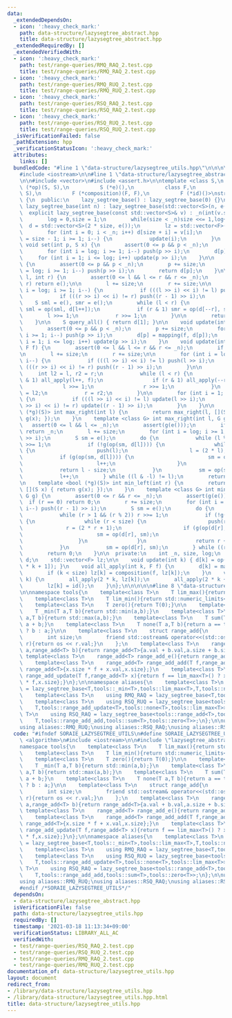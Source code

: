 ```yaml
---
data:
  _extendedDependsOn:
  - icon: ':heavy_check_mark:'
    path: data-structure/lazysegtree_abstract.hpp
    title: data-structure/lazysegtree_abstract.hpp
  _extendedRequiredBy: []
  _extendedVerifiedWith:
  - icon: ':heavy_check_mark:'
    path: test/range-queries/RMQ_RAQ_2.test.cpp
    title: test/range-queries/RMQ_RAQ_2.test.cpp
  - icon: ':heavy_check_mark:'
    path: test/range-queries/RMQ_RUQ_2.test.cpp
    title: test/range-queries/RMQ_RUQ_2.test.cpp
  - icon: ':heavy_check_mark:'
    path: test/range-queries/RSQ_RAQ_2.test.cpp
    title: test/range-queries/RSQ_RAQ_2.test.cpp
  - icon: ':heavy_check_mark:'
    path: test/range-queries/RSQ_RUQ_2.test.cpp
    title: test/range-queries/RSQ_RUQ_2.test.cpp
  _isVerificationFailed: false
  _pathExtension: hpp
  _verificationStatusIcon: ':heavy_check_mark:'
  attributes:
    links: []
  bundledCode: "#line 1 \"data-structure/lazysegtree_utils.hpp\"\n\n\n\n#include <algorithm>\n\
    #include <iostream>\n\n#line 1 \"data-structure/lazysegtree_abstract.hpp\"\n\n\
    \n\n#include <vector>\n#include <assert.h>\n\ntemplate <class S,\n          S\
    \ (*op)(S, S),\n          S (*e)(),\n          class F,\n          S (*mapping)(F,\
    \ S),\n          F (*composition)(F, F),\n          F (*id)()>\nstruct lazy_segtree_base\
    \ {\n  public:\n    lazy_segtree_base() : lazy_segtree_base(0) {}\n    explicit\
    \ lazy_segtree_base(int n) : lazy_segtree_base(std::vector<S>(n, e())) {}\n  \
    \  explicit lazy_segtree_base(const std::vector<S>& v) : _n(int(v.size())) {\n\
    \        log = 0,size = 1;\n        while(size < _n)size <<= 1,log++;\n      \
    \  d = std::vector<S>(2 * size, e());\n        lz = std::vector<F>(size, id());\n\
    \        for (int i = 0; i < _n; i++) d[size + i] = v[i];\n        for (int i\
    \ = size - 1; i >= 1; i--) {\n            update(i);\n        }\n    }\n\n   \
    \ void set(int p, S x) {\n        assert(0 <= p && p < _n);\n        p += size;\n\
    \        for (int i = log; i >= 1; i--) push(p >> i);\n        d[p] = x;\n   \
    \     for (int i = 1; i <= log; i++) update(p >> i);\n    }\n\n    S get(int p)\
    \ {\n        assert(0 <= p && p < _n);\n        p += size;\n        for (int i\
    \ = log; i >= 1; i--) push(p >> i);\n        return d[p];\n    }\n\n    S query(int\
    \ l, int r) {\n        assert(0 <= l && l <= r && r <= _n);\n        if (l ==\
    \ r) return e();\n\n        l += size;\n        r += size;\n\n        for (int\
    \ i = log; i >= 1; i--) {\n            if (((l >> i) << i) != l) push(l >> i);\n\
    \            if (((r >> i) << i) != r) push((r - 1) >> i);\n        }\n\n    \
    \    S sml = e(), smr = e();\n        while (l < r) {\n            if (l & 1)\
    \ sml = op(sml, d[l++]);\n            if (r & 1) smr = op(d[--r], smr);\n    \
    \        l >>= 1;\n            r >>= 1;\n        }\n\n        return op(sml, smr);\n\
    \    }\n\n    S query_all() { return d[1]; }\n\n    void update(int p, F f) {\n\
    \        assert(0 <= p && p < _n);\n        p += size;\n        for (int i = log;\
    \ i >= 1; i--) push(p >> i);\n        d[p] = mapping(f, d[p]);\n        for (int\
    \ i = 1; i <= log; i++) update(p >> i);\n    }\n    void update(int l, int r,\
    \ F f) {\n        assert(0 <= l && l <= r && r <= _n);\n        if (l == r) return;\n\
    \n        l += size;\n        r += size;\n\n        for (int i = log; i >= 1;\
    \ i--) {\n            if (((l >> i) << i) != l) push(l >> i);\n            if\
    \ (((r >> i) << i) != r) push((r - 1) >> i);\n        }\n\n        {\n       \
    \     int l2 = l, r2 = r;\n            while (l < r) {\n                if (l\
    \ & 1) all_apply(l++, f);\n                if (r & 1) all_apply(--r, f);\n   \
    \             l >>= 1;\n                r >>= 1;\n            }\n            l\
    \ = l2;\n            r = r2;\n        }\n\n        for (int i = 1; i <= log; i++)\
    \ {\n            if (((l >> i) << i) != l) update(l >> i);\n            if (((r\
    \ >> i) << i) != r) update((r - 1) >> i);\n        }\n    }\n\n    template <bool\
    \ (*g)(S)> int max_right(int l) {\n        return max_right(l, [](S x) { return\
    \ g(x); });\n    }\n    template <class G> int max_right(int l, G g) {\n     \
    \   assert(0 <= l && l <= _n);\n        assert(g(e()));\n        if (l == _n)\
    \ return _n;\n        l += size;\n        for (int i = log; i >= 1; i--) push(l\
    \ >> i);\n        S sm = e();\n        do {\n            while (l % 2 == 0) l\
    \ >>= 1;\n            if (!g(op(sm, d[l]))) {\n                while (l < size)\
    \ {\n                    push(l);\n                    l = (2 * l);\n        \
    \            if (g(op(sm, d[l]))) {\n                        sm = op(sm, d[l]);\n\
    \                        l++;\n                    }\n                }\n    \
    \            return l - size;\n            }\n            sm = op(sm, d[l]);\n\
    \            l++;\n        } while ((l & -l) != l);\n        return _n;\n    }\n\
    \n    template <bool (*g)(S)> int min_left(int r) {\n        return min_left(r,\
    \ [](S x) { return g(x); });\n    }\n    template <class G> int min_left(int r,\
    \ G g) {\n        assert(0 <= r && r <= _n);\n        assert(g(e()));\n      \
    \  if (r == 0) return 0;\n        r += size;\n        for (int i = log; i >= 1;\
    \ i--) push((r - 1) >> i);\n        S sm = e();\n        do {\n            r--;\n\
    \            while (r > 1 && (r % 2)) r >>= 1;\n            if (!g(op(d[r], sm)))\
    \ {\n                while (r < size) {\n                    push(r);\n      \
    \              r = (2 * r + 1);\n                    if (g(op(d[r], sm))) {\n\
    \                        sm = op(d[r], sm);\n                        r--;\n  \
    \                  }\n                }\n                return r + 1 - size;\n\
    \            }\n            sm = op(d[r], sm);\n        } while ((r & -r) != r);\n\
    \        return 0;\n    }\n\n  private:\n    int _n, size, log;\n    std::vector<S>\
    \ d;\n    std::vector<F> lz;\n\n    void update(int k) { d[k] = op(d[2 * k], d[2\
    \ * k + 1]); }\n    void all_apply(int k, F f) {\n        d[k] = mapping(f, d[k]);\n\
    \        if (k < size) lz[k] = composition(f, lz[k]);\n    }\n    void push(int\
    \ k) {\n        all_apply(2 * k, lz[k]);\n        all_apply(2 * k + 1, lz[k]);\n\
    \        lz[k] = id();\n    }\n};\n\n\n\n\n#line 8 \"data-structure/lazysegtree_utils.hpp\"\
    \n\nnamespace tools{\n    template<class T>\n    T lim_max(){return std::numeric_limits<T>::max();}\n\
    \    template<class T>\n    T lim_min(){return std::numeric_limits<T>::min();}\n\
    \    template<class T>\n    T zero(){return T(0);}\n\n    template<class T>\n\
    \    T _min(T a,T b){return std::min(a,b);}\n    template<class T>\n    T _max(T\
    \ a,T b){return std::max(a,b);}\n    template<class T>\n    T sum(T a,T b){return\
    \ a + b;}\n    template<class T>\n    T none(T a,T b){return a == tools::lim_max<T>()\
    \ ? b : a;}\n\n    template<class T>\n    struct range_add{\n        T val;\n\
    \        int size;\n        friend std::ostream& operator<<(std::ostream& os,range_add\
    \ r){return os << r.val;}\n    };\n    template<class T>\n    range_add<T> range_add_sum(range_add<T>\
    \ a,range_add<T> b){return range_add<T>{a.val + b.val,a.size + b.size};}\n   \
    \ template<class T>\n    range_add<T> range_add_e(){return range_add<T>{T(0),1};}\n\
    \    template<class T>\n    range_add<T> range_add_add(T f,range_add<T> x){return\
    \ range_add<T>{x.size * f + x.val,x.size};}\n    template<class T>\n    range_add<T>\
    \ range_add_update(T f,range_add<T> x){return f == lim_max<T>() ? x : range_add<T>{x.size\
    \ * f,x.size};}\n};\n\nnamespace aliases{\n    template<class T>\n    using RMQ_RUQ\
    \ = lazy_segtree_base<T,tools::_min<T>,tools::lim_max<T>,T,tools::none<T>,tools::none<T>,tools::lim_max<T>>;\n\
    \    template<class T>\n    using RMQ_RAQ = lazy_segtree_base<T,tools::_min<T>,tools::lim_max<T>,T,tools::sum<T>,tools::sum<T>,tools::zero<T>>;\n\
    \    template<class T>\n    using RSQ_RUQ = lazy_segtree_base<tools::range_add<T>,tools::range_add_sum<T>,tools::range_add_e<T>,\n\
    \    T,tools::range_add_update<T>,tools::none<T>,tools::lim_max<T>>;\n    template<class\
    \ T>\n    using RSQ_RAQ = lazy_segtree_base<tools::range_add<T>,tools::range_add_sum<T>,tools::range_add_e<T>,\n\
    \    T,tools::range_add_add,tools::sum<T>,tools::zero<T>>;\n};\n\nusing aliases::RMQ_RAQ;\n\
    using aliases::RMQ_RUQ;\nusing aliases::RSQ_RAQ;\nusing aliases::RSQ_RUQ;\n\n\n"
  code: "#ifndef SORAIE_LAZYSEGTREE_UTILS\n#define SORAIE_LAZYSEGTREE_UTILS\n\n#include\
    \ <algorithm>\n#include <iostream>\n\n#include \"lazysegtree_abstract.hpp\"\n\n\
    namespace tools{\n    template<class T>\n    T lim_max(){return std::numeric_limits<T>::max();}\n\
    \    template<class T>\n    T lim_min(){return std::numeric_limits<T>::min();}\n\
    \    template<class T>\n    T zero(){return T(0);}\n\n    template<class T>\n\
    \    T _min(T a,T b){return std::min(a,b);}\n    template<class T>\n    T _max(T\
    \ a,T b){return std::max(a,b);}\n    template<class T>\n    T sum(T a,T b){return\
    \ a + b;}\n    template<class T>\n    T none(T a,T b){return a == tools::lim_max<T>()\
    \ ? b : a;}\n\n    template<class T>\n    struct range_add{\n        T val;\n\
    \        int size;\n        friend std::ostream& operator<<(std::ostream& os,range_add\
    \ r){return os << r.val;}\n    };\n    template<class T>\n    range_add<T> range_add_sum(range_add<T>\
    \ a,range_add<T> b){return range_add<T>{a.val + b.val,a.size + b.size};}\n   \
    \ template<class T>\n    range_add<T> range_add_e(){return range_add<T>{T(0),1};}\n\
    \    template<class T>\n    range_add<T> range_add_add(T f,range_add<T> x){return\
    \ range_add<T>{x.size * f + x.val,x.size};}\n    template<class T>\n    range_add<T>\
    \ range_add_update(T f,range_add<T> x){return f == lim_max<T>() ? x : range_add<T>{x.size\
    \ * f,x.size};}\n};\n\nnamespace aliases{\n    template<class T>\n    using RMQ_RUQ\
    \ = lazy_segtree_base<T,tools::_min<T>,tools::lim_max<T>,T,tools::none<T>,tools::none<T>,tools::lim_max<T>>;\n\
    \    template<class T>\n    using RMQ_RAQ = lazy_segtree_base<T,tools::_min<T>,tools::lim_max<T>,T,tools::sum<T>,tools::sum<T>,tools::zero<T>>;\n\
    \    template<class T>\n    using RSQ_RUQ = lazy_segtree_base<tools::range_add<T>,tools::range_add_sum<T>,tools::range_add_e<T>,\n\
    \    T,tools::range_add_update<T>,tools::none<T>,tools::lim_max<T>>;\n    template<class\
    \ T>\n    using RSQ_RAQ = lazy_segtree_base<tools::range_add<T>,tools::range_add_sum<T>,tools::range_add_e<T>,\n\
    \    T,tools::range_add_add,tools::sum<T>,tools::zero<T>>;\n};\n\nusing aliases::RMQ_RAQ;\n\
    using aliases::RMQ_RUQ;\nusing aliases::RSQ_RAQ;\nusing aliases::RSQ_RUQ;\n\n\
    #endif /*SORAIE_LAZYSEGTREE_UTILS*/"
  dependsOn:
  - data-structure/lazysegtree_abstract.hpp
  isVerificationFile: false
  path: data-structure/lazysegtree_utils.hpp
  requiredBy: []
  timestamp: '2021-03-18 11:13:34+09:00'
  verificationStatus: LIBRARY_ALL_AC
  verifiedWith:
  - test/range-queries/RSQ_RAQ_2.test.cpp
  - test/range-queries/RSQ_RUQ_2.test.cpp
  - test/range-queries/RMQ_RAQ_2.test.cpp
  - test/range-queries/RMQ_RUQ_2.test.cpp
documentation_of: data-structure/lazysegtree_utils.hpp
layout: document
redirect_from:
- /library/data-structure/lazysegtree_utils.hpp
- /library/data-structure/lazysegtree_utils.hpp.html
title: data-structure/lazysegtree_utils.hpp
---
```

